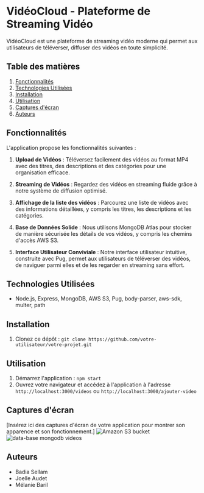 # VidéoCloud - Plateforme de Streaming Vidéo

VidéoCloud est une plateforme de streaming vidéo moderne qui permet aux utilisateurs de téléverser, diffuser des vidéos en toute simplicité.

## Table des matières

1. [Fonctionnalités](#fonctionnalités)
2. [Technologies Utilisées](#technologies-utilisées)
3. [Installation](#installation)
5. [Utilisation](#utilisation)
6. [Captures d'écran](#captures-décran)
7. [Auteurs](#auteurs)

## Fonctionnalités

L'application propose les fonctionnalités suivantes :

1. **Upload de Vidéos** : Téléversez facilement des vidéos au format MP4 avec des titres, des descriptions et des catégories pour une organisation efficace.

2. **Streaming de Vidéos** : Regardez des vidéos en streaming fluide grâce à notre système de diffusion optimisé.

3. **Affichage de la liste des vidéos** : Parcourez une liste de vidéos avec des informations détaillées, y compris les titres, les descriptions et les catégories.

4. **Base de Données Solide** : Nous utilisons MongoDB Atlas pour stocker de manière sécurisée les détails de vos vidéos, y compris les chemins d'accès AWS S3.

5. **Interface Utilisateur Conviviale** : Notre interface utilisateur intuitive, construite avec Pug, permet aux utilisateurs de téléverser des vidéos, de naviguer parmi elles et de les regarder en streaming sans effort.

## Technologies Utilisées

- Node.js, Express, MongoDB, AWS S3, Pug, body-parser, aws-sdk, multer, path

## Installation

1. Clonez ce dépôt : `git clone https://github.com/votre-utilisateur/votre-projet.git`


## Utilisation

1. Démarrez l'application : `npm start`
2. Ouvrez votre navigateur et accédez à l'application à l'adresse `http://localhost:3000/videos` ou `http://localhost:3000/ajouter-video`

## Captures d'écran

[Insérez ici des captures d'écran de votre application pour montrer son apparence et son fonctionnement.]
![Amazon S3 bucket ]((image-1.png))
![data-base mongodb videos]((image-2.png))

## Auteurs

- Badia Sellam
- Joelle Audet
- Mélanie Baril
